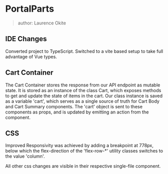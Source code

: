 # PortalParts

> author: Laurence Okite

## IDE Changes

Converted project to TypeScript.
Switched to a vite based setup to take full advantage of Vue types.

## Cart Container

The Cart Container stores the response from our API endpoint as mutable state.
It is stored as an instance of the class Cart, which exposes methods to get and update the state of items in the cart.
Our class instance is saved as a variable 'cart', which serves as a single source of truth for Cart Body and Cart Summary components.
The 'cart' object is sent to these components as props, and is updated by emitting an action from the component. 

## CSS 

Improved Responsivity was achieved by adding a breakpoint at 778px, below which the flex-direction of  the 
'flex-row-*' utility classes switches to the value 'column'.

All other css changes are visible in their respective single-file component.


